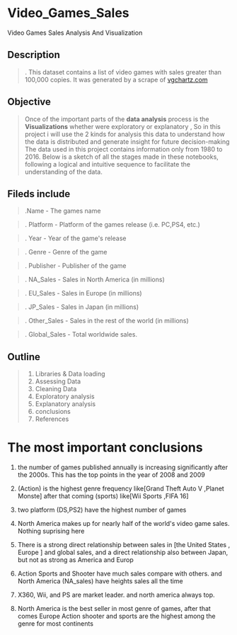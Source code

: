 # Video_Games_Sales
Video Games Sales Analysis And Visualization
## Description 

 > . This dataset contains a list of video games with sales greater than 100,000 copies. It was generated by a scrape of [vgchartz.com](https://www.vgchartz.com/)
## Objective
> Once of the important parts of the **data analysis** process is the **Visualizations** whether were exploratory or explanatory , So in this project i will use the 2 kinds for analysis this data to understand how the data is distributed and generate insight for future decision-making
>  The data used in this project contains information only from 1980 to 2016. Below is a sketch of all the stages made in these notebooks, following a logical and intuitive sequence to facilitate the understanding of the data.
## Fileds include 
> .Name - The games name

> . Platform - Platform of the games release (i.e. PC,PS4, etc.)

> . Year - Year of the game's release

> . Genre - Genre of the game

> . Publisher - Publisher of the game

> . NA_Sales - Sales in North America (in millions)

> . EU_Sales - Sales in Europe (in millions)

> . JP_Sales - Sales in Japan (in millions)

> . Other_Sales - Sales in the rest of the world (in millions)

> . Global_Sales - Total worldwide sales.
## Outline
> 1. Libraries & Data loading
> 2. Assessing Data
> 3. Cleaning Data
> 4. Exploratory analysis
> 5. Explanatory analysis
> 6. conclusions
> 7. References
# The most important conclusions
1. the number of games published annually is increasing significantly after the 2000s. This has the top points in the year of 2008 and 2009

2. (Action) is the highest genre frequency like[Grand Theft Auto V ,Planet Monste] after that coming (sports) like[Wii Sports ,FIFA 16]
3. two platform (DS,PS2) have the highest number of games
4. North America makes up for nearly half of the world's video game sales. Nothing suprising here
5. There is a strong direct relationship between sales in [the United States , Europe ] and global sales, and a direct relationship also between Japan, but not as strong as America and Europ
6. Action Sports and Shooter have much sales compare with others. and North America (NA_sales) have heights sales all the time
7. X360, Wii, and PS are market leader. and north america always top.
8. North America is the best seller in most genre of games, after that comes Europe Action shooter and sports are the highest among the genre for most continents
 
